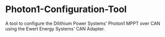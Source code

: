 # Photon1-Configuration-Tool
A tool to configure the Dilithium Power Systems' Photon1 MPPT over CAN using the Ewert Energy Systems' CAN Adapter.
